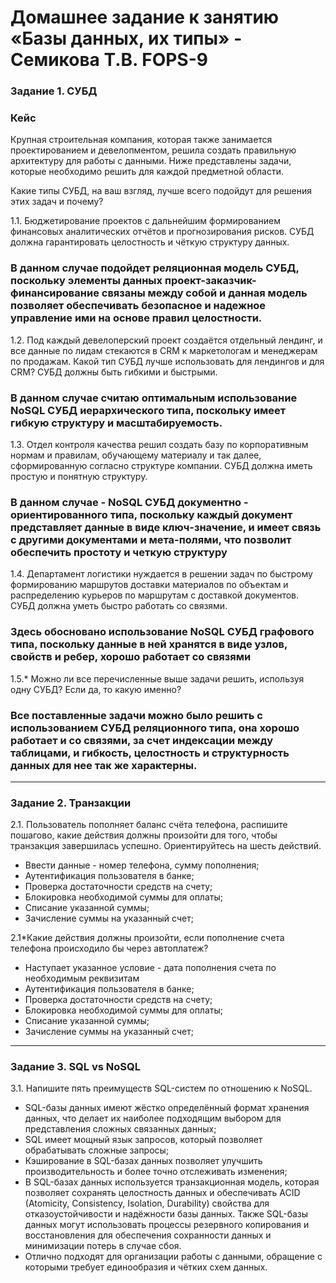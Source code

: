 # Домашнее задание к занятию «Базы данных, их типы» - Семикова Т.В. FOPS-9

### Задание 1. СУБД

### Кейс
Крупная строительная компания, которая также занимается проектированием и девелопментом, решила создать 
правильную архитектуру для работы с данными. Ниже представлены задачи, которые необходимо решить для
каждой предметной области. 

Какие типы СУБД, на ваш взгляд, лучше всего подойдут для решения этих задач и почему? 
 
1.1. Бюджетирование проектов с дальнейшим формированием финансовых аналитических отчётов и прогнозирования рисков.
СУБД должна гарантировать целостность и чёткую структуру данных.

### В данном случае подойдет реляционная модель СУБД, поскольку элементы данных проект-заказчик-финансирование связаны между собой и данная модель позволяет обеспечивать безопасное и надежное управление ими на основе правил целостности.

1.2. Под каждый девелоперский проект создаётся отдельный лендинг, и все данные по лидам стекаются в CRM к 
маркетологам и менеджерам по продажам. Какой тип СУБД лучше использовать для лендингов и для CRM? 
СУБД должны быть гибкими и быстрыми.

### В данном случае считаю оптимальным использование NoSQL СУБД иерархического типа, поскольку имеет гибкую структуру и масштабируемость.

1.3. Отдел контроля качества решил создать базу по корпоративным нормам и правилам, обучающему материалу 
и так далее, сформированную согласно структуре компании. СУБД должна иметь простую и понятную структуру.

### В данном случае - NoSQL СУБД документно - ориентированного типа, поскольку каждый документ представляет данные в виде ключ-значение, и имеет связь с другими документами и мета-полями, что позволит обеспечить простоту и четкую структуру

1.4. Департамент логистики нуждается в решении задач по быстрому формированию маршрутов доставки материалов 
по объектам и распределению курьеров по маршрутам с доставкой документов. СУБД должна уметь быстро работать
со связями.

### Здесь обосновано использование NoSQL СУБД графового типа, поскольку данные в ней хранятся в виде узлов, свойств и ребер, хорошо работает со связями

1.5.* Можно ли все перечисленные выше задачи решить, используя одну СУБД? Если да, то какую именно?
### Все поставленные задачи можно было решить с использованием СУБД реляционного типа, она хорошо работает и со связями, за счет индексации между таблицами, и гибкость, целостность и структурность данных для нее так же характерны.


---

### Задание 2. Транзакции

2.1. Пользователь пополняет баланс счёта телефона, распишите пошагово, какие действия должны произойти для того, чтобы 
транзакция завершилась успешно. Ориентируйтесь на шесть действий.
- Ввести данные - номер телефона, сумму пополнения;
- Аутентификация пользователя в банке;
- Проверка достаточности средств на счету;
- Блокировка необходимой суммы для оплаты;
- Списание указанной суммы;
- Зачисление суммы на указанный счет; 

2.1*Какие действия должны произойти, если пополнение счета телефона происходило бы через автоплатеж?

- Наступает указанное условие - дата пополнения счета по необходимым реквизитам
- Аутентификация пользователя в банке;
- Проверка достаточности средств на счету;
- Блокировка необходимой суммы для оплаты;
- Списание указанной суммы;
- Зачисление суммы на указанный счет; 

---

### Задание 3. SQL vs NoSQL

3.1. Напишите пять преимуществ SQL-систем по отношению к NoSQL. 

- SQL-базы данных имеют жёстко определённый формат хранения данных, что делает их наиболее подходящим выбором для представления сложных связанных данных;
- SQL имеет мощный язык запросов, который позволяет обрабатывать сложные запросы;
- Кэширование в SQL-базах данных позволяет улучшить производительность и более точно отслеживать изменения;
- В SQL-базах данных используется транзакционная модель, которая позволяет сохранять целостность данных и обеспечивать ACID (Atomicity, Consistency, Isolation, Durability) свойства для отказоустойчивости и надёжности базы данных. Также SQL-базы данных могут использовать процессы резервного копирования и восстановления для обеспечения сохранности данных и минимизации потерь в случае сбоя.
- Отлично подходят для организации работы с данными, обращение с которыми требует единообразия и чётких схем данных.

